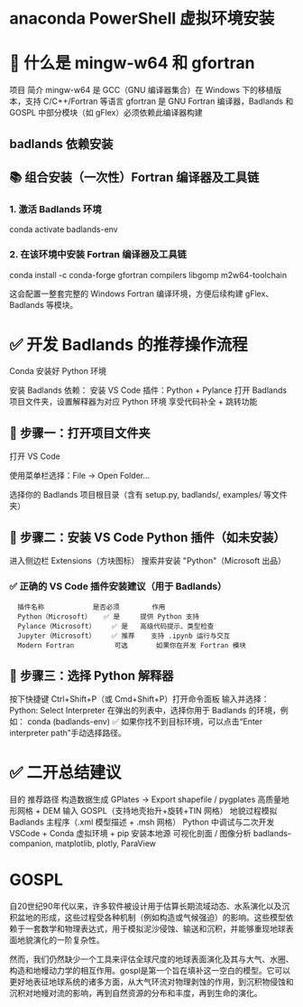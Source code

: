 # anaconda PowerShell 虚拟环境安装
# 🧰 什么是 mingw-w64 和 gfortran
项目	      简介
mingw-w64	是 GCC（GNU 编译器集合）在 Windows 下的移植版本，支持 C/C++/Fortran 等语言
gfortran	是 GNU Fortran 编译器，Badlands 和 GOSPL 中部分模块（如 gFlex）必须依赖此编译器构建

## badlands 依赖安装

## 📚 组合安装（一次性）Fortran 编译器及工具链
### 1. 激活 Badlands 环境
conda activate badlands-env

### 2. 在该环境中安装 Fortran 编译器及工具链
conda install -c conda-forge gfortran compilers libgomp m2w64-toolchain
 
  这会配置一整套完整的 Windows Fortran 编译环境，方便后续构建 gFlex、Badlands 等模块。


# ✅ 开发 Badlands 的推荐操作流程
  Conda 安装好 Python 环境 

  安装 Badlands 依赖：
  安装 VS Code 插件：Python + Pylance
  打开 Badlands 项目文件夹，设置解释器为对应 Python 环境
  享受代码补全 + 跳转功能

## 🧭 步骤一：打开项目文件夹
打开 VS Code

使用菜单栏选择：File → Open Folder...

选择你的 Badlands 项目根目录（含有 setup.py, badlands/, examples/ 等文件夹）

## 🧩 步骤二：安装 VS Code Python 插件（如未安装）
进入侧边栏 Extensions（方块图标）
搜索并安装 "Python"（Microsoft 出品）
### ✅ 正确的 VS Code 插件安装建议（用于 Badlands）
      插件名称	          是否必须	      作用
      Python（Microsoft）	  ✅ 是	  提供 Python 支持
      Pylance（Microsoft）	✅ 是	  高级代码提示、类型检查
      Jupyter（Microsoft）	✅ 推荐	支持 .ipynb 运行与交互
      Modern Fortran	      可选	   如果你在开发 Fortran 模块

## 🐍 步骤三：选择 Python 解释器
按下快捷键 Ctrl+Shift+P（或 Cmd+Shift+P）打开命令面板
输入并选择：Python: Select Interpreter
在弹出的列表中，选择你用于 Badlands 的环境，例如：
conda (badlands-env)
✅ 如果你找不到目标环境，可以点击“Enter interpreter path”手动选择路径。

# ✅ 二开总结建议
目的	        推荐路径
构造数据生成	GPlates → Export shapefile / pygplates
高质量地形网格 + DEM 输入	GOSPL（支持地壳抬升+旋转+TIN 网格）
地貌过程模拟	Badlands 主程序（.xml 模型描述 + .msh 网格）
Python 中调试与二次开发	VSCode + Conda 虚拟环境 + pip 安装本地源
可视化剖面 / 图像分析	badlands-companion, matplotlib, plotly, ParaView

# GOSPL
自20世纪90年代以来，许多软件被设计用于估算长期流域动态、水系演化以及沉积盆地的形成，这些过程受各种机制（例如构造或气候强迫）的影响。这些模型依赖于一套数学和物理表达式，用于模拟泥沙侵蚀、输送和沉积，并能够重现地球表面地貌演化的一阶复杂性。

然而，我们仍然缺少一个工具来评估全球尺度的地球表面演化及其与大气、水圈、构造和地幔动力学的相互作用。gospl是第一个旨在填补这一空白的模型。它可以更好地表征地球系统的诸多方面，从大气环流对物理剥蚀的作用，到沉积物侵蚀和沉积对地幔对流的影响，再到自然资源的分布和丰度，再到生命的演化。